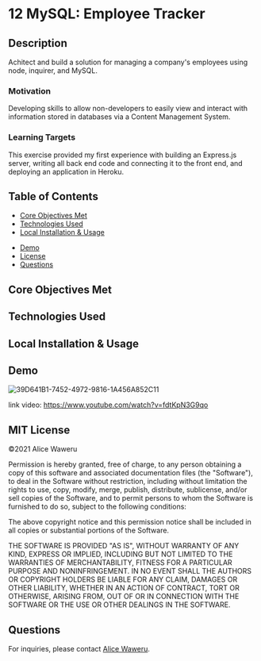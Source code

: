 # 12 MySQL: Employee Tracker



## Description 

Achitect and build a solution for managing a company's employees using node, inquirer, and MySQL.

### Motivation
Developing skills to allow non-developers to easily view and interact with information stored in databases via a Content Management System.

### Learning Targets
This exercise provided my first experience with building an Express.js server, writing all back end code and connecting it to the front end, and deploying an application in Heroku.

## Table of Contents
- [Core Objectives Met](#Core)
- [Technologies Used](#Technologies)
- [Local Installation & Usage](#Local)
<!-- - [Deployed App](#Deployed) -->
- [Demo](#Demo)
- [License](#MIT)
- [Questions](#Questions)

## Core Objectives Met
<!-- 
1. When a user opens the Note Taker, they are presented with a landing page with a link to a notes page. 
2. When a user clicks on the link to the notes page, they are presented with a page with existing notes listed in the left-hand column, plus empty fields to enter a new note title and the note’s text in the right-hand column
3. When a user enters a new note title and the note's text, then a Save icon appears in the navigation at the top of the page.
4. When a user clicks on the Save icon, the new note they have entered is saved and appears in the left-hand column with the other existing notes.
5. When a user clicks on an existing note in the list in the left-hand column, that note appears in the right-hand column.
6. When a user clicks on the Write icon in the navication at the top of the page, then they are presented with empty fields to enter a new note title and the note’s text in the right-hand column.  -->

## Technologies Used
<!-- - JavaScript
- Node.js
- [NPM Express.js Package](https://www.npmjs.com/package/express)
- [NPM Console.Table Package](https://www.npmjs.com/package/console.table)
- [NPM FS Package](https://www.npmjs.com/package/fs)
- [NPM Path Package](https://www.npmjs.com/package/path)
- [NPM Router Package](https://www.npmjs.com/package/router)
- [NPM Util Package](https://www.npmjs.com/package/util)
- [NPM UUID Package](https://www.npmjs.com/package/uuid) -->

## Local Installation & Usage

<!-- 1. Clone this Note-Taker repo to your machine.
2. Open the repo in your terminal.
3. Run ```npm init```
4. Run ```npm install```
5. Open Note-Taker (now stored on your machine) in your terminal.
6. Run ``` node server ```
7. Open [http://localhost:3000](http://localhost:3000) in the modern browser of your choice. -->

<!-- ## Deployed App -->
<!-- This Note Taker app has been deployed on Heroku and is available at [https://cailin-note-taker.herokuapp.com/](https://cailin-note-taker.herokuapp.com/). -->

## Demo 
![39D641B1-7452-4972-9816-1A456A852C11](https://user-images.githubusercontent.com/80792502/130311224-91764f60-526e-46ae-a721-0dce82de2b43.jpeg)

link video: https://www.youtube.com/watch?v=fdtKpN3G9qo
## MIT License
&copy;2021 Alice Waweru

Permission is hereby granted, free of charge, to any person obtaining a copy
of this software and associated documentation files (the "Software"), to deal
in the Software without restriction, including without limitation the rights
to use, copy, modify, merge, publish, distribute, sublicense, and/or sell
copies of the Software, and to permit persons to whom the Software is
furnished to do so, subject to the following conditions:

The above copyright notice and this permission notice shall be included in all
copies or substantial portions of the Software.

THE SOFTWARE IS PROVIDED "AS IS", WITHOUT WARRANTY OF ANY KIND, EXPRESS OR
IMPLIED, INCLUDING BUT NOT LIMITED TO THE WARRANTIES OF MERCHANTABILITY,
FITNESS FOR A PARTICULAR PURPOSE AND NONINFRINGEMENT. IN NO EVENT SHALL THE
AUTHORS OR COPYRIGHT HOLDERS BE LIABLE FOR ANY CLAIM, DAMAGES OR OTHER
LIABILITY, WHETHER IN AN ACTION OF CONTRACT, TORT OR OTHERWISE, ARISING FROM,
OUT OF OR IN CONNECTION WITH THE SOFTWARE OR THE USE OR OTHER DEALINGS IN THE
SOFTWARE.

## Questions
For inquiries, please contact [Alice Waweru](https://github.com/alicewaweru28).
